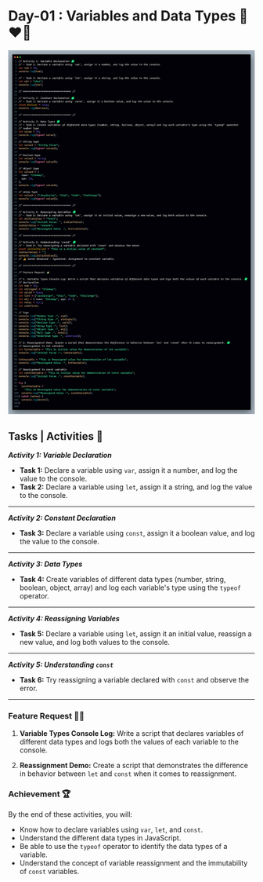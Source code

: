 # Day-01 : Variables and Data Types 🍵❤️‍🔥

![Day-01 Code Snap](./Day-01.png)

## Tasks | Activities 🌟

_**Activity 1: Variable Declaration**_

- **Task 1:** Declare a variable using `var`, assign it a number, and log the value to the console.
- **Task 2:** Declare a variable using `let`, assign it a string, and log the value to the console.

<hr/>

_**Activity 2: Constant Declaration**_

- **Task 3:** Declare a variable using `const`, assign it a boolean value, and log the value to the console.

<hr/>

_**Activity 3: Data Types**_

- **Task 4:** Create variables of different data types (number, string, boolean, object, array) and log each variable's type using the `typeof` operator.

<hr/>

_**Activity 4: Reassigning Variables**_

- **Task 5:** Declare a variable using `let`, assign it an initial value, reassign a new value, and log both values to the console.

<hr/>

_**Activity 5: Understanding `const`**_

- **Task 6:** Try reassigning a variable declared with `const` and observe the error.

<hr/>

### Feature Request 🙇‍♂️

1. **Variable Types Console Log:** Write a script that declares variables of different data types and logs both the values of each variable to the console.

2. **Reassignment Demo:** Create a script that demonstrates the difference in behavior between `let` and `const` when it comes to reassignment.

### Achievement 🏆

By the end of these activities, you will:

- Know how to declare variables using `var`, `let`, and `const`.
- Understand the different data types in JavaScript.
- Be able to use the `typeof` operator to identify the data types of a variable.
- Understand the concept of variable reassignment and the immutability of `const` variables.
